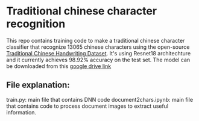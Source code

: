 # Traditional chinese character recognition

This repo contains training code to make a traditional chinese character classifier that recognize 13065 chinese characters using the open-source [Traditional Chinese Handwriting Dataset](https://github.com/AI-FREE-Team/Traditional-Chinese-Handwriting-Dataset.git). It's using Resnet18 architechture and it currently achieves 98.92% accuracy on the test set.
The model can be downloaded from this [google drive link](https://drive.google.com/file/d/1ngzmc3De8MGS8pmOO0XPV1LwjrMry98E/view?usp=sharing)

## File explanation:

train.py: main file that contains DNN code
document2chars.ipynb: main file that contains code to process document images to extract useful information.

